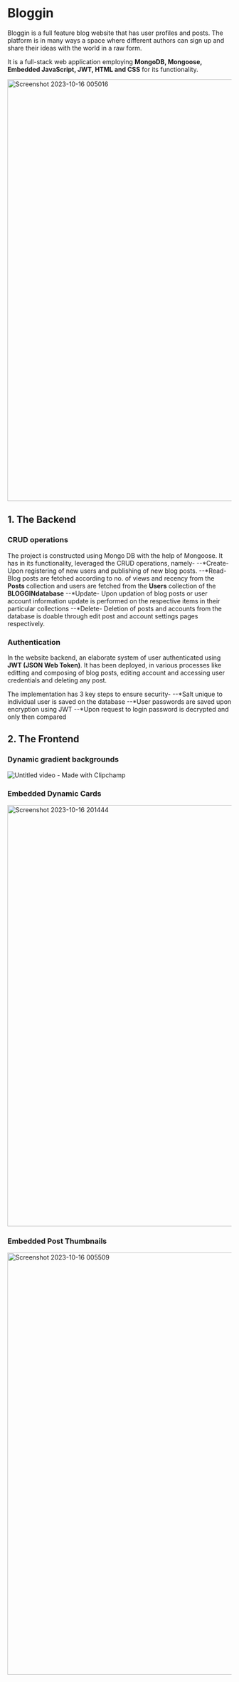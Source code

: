 # Bloggin
Bloggin is a full feature blog website that has user profiles and posts. The platform is in many ways a space where different authors can sign up and share their ideas with the world in a raw form.

It is a full-stack web application employing **MongoDB, Mongoose, Embedded JavaScript, JWT, HTML and CSS** for its functionality.


<img width="947" alt="Screenshot 2023-10-16 005016" src="https://github.com/uditsathe/Bloggin/assets/102481732/9917eeb4-87e8-45e6-9bf2-8f14e153c446">

## 1. The Backend

### CRUD operations
The project is constructed using Mongo DB with the help of Mongoose.
It has in its functionality, leveraged the CRUD operations, namely-
--*Create- Upon registering of new users and publishing of new blog posts.
--*Read- Blog posts are fetched according to no. of views and recency from the **Posts** collection and users are fetched from the **Users** collection of the **BLOGGINdatabase**
--*Update- Upon updation of blog posts or user account information update is performed on the respective items in their particular collections
--*Delete- Deletion of posts and accounts from the database is doable through edit post and account settings pages respectively.

### Authentication
In the website backend, an elaborate system of user authenticated using **JWT (JSON Web Token)**. It has been deployed, in various processes like editting and composing of blog posts, editing account and accessing user credentials and deleting any post.

The implementation has 3 key steps to ensure security-
--*Salt unique to individual user is saved on the database
--*User passwords are saved upon encryption using JWT
--*Upon request to login password is decrypted and only then compared


## 2. The Frontend

### Dynamic gradient backgrounds
![Untitled video - Made with Clipchamp](https://github.com/uditsathe/Bloggin/assets/102481732/683b28db-b5ad-4507-9f86-02807630a5a9)

### Embedded Dynamic Cards
<img width="946" alt="Screenshot 2023-10-16 201444" src="https://github.com/uditsathe/Bloggin/assets/102481732/c248fc51-760a-4da7-b5de-e0be8151cef6">

### Embedded Post Thumbnails
<img width="948" alt="Screenshot 2023-10-16 005509" src="https://github.com/uditsathe/Bloggin/assets/102481732/ccfd67f0-02f3-41a6-a38e-1989c04d40a9">
